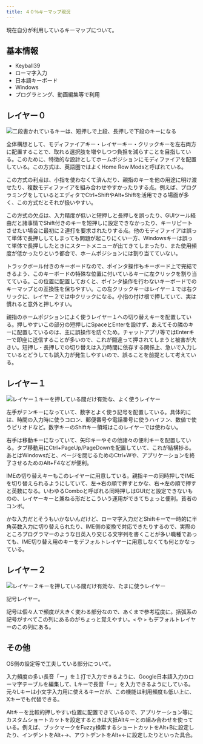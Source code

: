 ```yaml
---
title: ４０％キーマップ現況
---
```


現在自分が利用しているキーマップについて。

## 基本情報

- Keyball39
- ローマ字入力
- 日本語キーボード
- Windows
- プログラミング、動画編集等で利用

## レイヤー０

![](https://i.imgur.com/vIdbZn7h.png "二段書かれているキーは、短押しで上段、長押しで下段のキーになる")

全体構想として、モディファイアキー・レイヤーキー・クリックキーを左右両方に配置することで、取れる選択肢を増やしつつ負担を減らすことを目指している。このために、特徴的な設計としてホームポジションにモディファイアを配置している。この方式は、英語圏ではよくHome Row Modsと呼ばれている。

この方式の利点は、小指を使わなくて済んだり、親指のキーを他の用途に明け渡せたり、複数モディファイアを組み合わせやすかったりする点。例えば、プログラミングをしているとエディタでCtrl+ShiftやAlt+Shiftを活用できる場面が多く、この方式だとそれが扱いやすい。

この方式の欠点は、入力精度が低いと短押しと長押しを誤ったり、GUIツール経由だと諸事情でShift付きのキーを短押しに設定できなかったり、キーリピートさせたい場合に最初に２連打を要求されたりする点。他のモディファイアは誤って単体で長押ししてしまっても問題が起こりにくい一方、Windowsキーは誤って単体で長押ししたときにスタートメニューが出てきてしまったり、また使用頻度が低かったりという都合で、ホームポジションには割り当てていない。

トラックボール付きのキーボードなので、ポインタ操作もキーボード上で完結できるよう、このキーボードの特殊な位置に付いているキーに左クリックを割り当てている。この位置に配置しておくと、ポインタ操作を行わないキーボードでのキーマップとの互換性を保ちやすい。この左クリックキーはレイヤー１では右クリックに、レイヤー２では中クリックになる。小指の付け根で押していて、実は慣れると意外と押しやすい。

親指のホームポジションによく使うレイヤー１への切り替えキーを配置している。押しやすいこの部分の短押しにSpaceとEnterを設けず、あえてその隣のキーに配置しているのは、主に誤操作を防ぐため。チャットアプリ等ではEnterキーで即座に送信することが多いので、これが間違って押されてしまうと被害が大きい。短押し・長押しでの切り替えは入力時間に依存する関係上、急いで入力しているとどうしても誤入力が発生しやすいので、誤ることを前提として考えている。

## レイヤー１

![](https://i.imgur.com/BLFsIFth.png "レイヤー１キーを押している間だけ有効な、よく使うレイヤー")

左手がテンキーになっていて、数字とよく使う記号を配置している。具体的には、時間の入力時に使うコロン、郵便番号や電話番号に使うハイフン、数値で使うピリオドなど。数字キーのShiftキー領域はこのレイヤーでは使わない。

右手は移動キーになっていて、矢印キーやその他諸々の便利キーを配置している。タブ移動用にCtrl+PageUp/PageDownを配置していて、これが結構捗る。あとはWindowsだと、ページを閉じるためのCtrl+Wや、アプリケーションを終了させるためのAlt+F4などが便利。

IMEの切り替えキーもこのレイヤーに用意している。親指キーの同時押しでIMEを切り替えられるようにしていて、左→右の順で押すとかな、右→左の順で押すと英数になる。いわゆるComboと呼ばれる同時押しはGUIだと設定できないものの、レイヤーキーと兼ねる形だとこういう運用ができてちょっと便利。貧者のコンボ。

かな入力だとそうもいかないんだけど、ローマ字入力だとShiftキーで一時的に半角英数入力に切り替えられたり、IME側の変換で対応できたりするので、実際のところプログラマーのような日英入り交じる文字列を書くことが多い職種であっても、IME切り替え用のキーをデフォルトレイヤーに用意しなくても何とかなっている。

## レイヤー２

![](https://i.imgur.com/n33RZWOh.png "レイヤー２キーを押している間だけ有効な、たまに使うレイヤー")

記号レイヤー。

記号は個々人で頻度が大きく変わる部分なので、あくまで参考程度に。括弧系の記号がすべてこの列にあるのがちょっと覚えやすい。`<` や `>` もデフォルトレイヤーのこの列にある。

## その他

OS側の設定等で工夫している部分について。

入力頻度の多い長音「ー」を１打で入力できるように、Google日本語入力のローマ字テーブルを編集して、Lキーで長音「ー」を入力できるようにしている。元々Lキーは小文字入力用に使えるキーだが、この機能は利用頻度も低い上に、Xキーでも代替できる。

Altキーを比較的押しやすい位置に配置できているので、アプリケーション等にカスタムショートカットを設定するときは大抵Altキーとの組み合わせを使っている。例えば、ブックマークをFuzzy検索するショートカットをAlt+Bに設定したり、インデントをAlt+→、アウトデントをAlt+←に設定したりといった具合。
